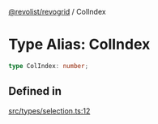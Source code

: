 [@revolist/revogrid](README.md) / ColIndex

# Type Alias: ColIndex

```ts
type ColIndex: number;
```

## Defined in

[src/types/selection.ts:12](https://github.com/revolist/revogrid/blob/339b58d64f0e4822db63d040318421d77ef85671/src/types/selection.ts#L12)
